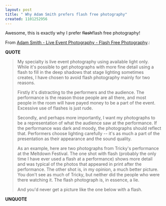 ```yaml
---
layout: post
title: " Why Adam Smith prefers flash free photography"
created: 1101252956
---
```

<p>Awesome, this is exactly why I prefer <strike>flash</strike>flash free photography!
</p>
<p>From <a href="http://datapanik.com/photo/flashfree.html">Adam Smith - Live Event Photography - Flash Free Photography</a>.:</p>
<p><b>QUOTE</b></p><blockquote><p>My specialty is live event photography using available light only. While it's possible to get photographs with more fine detail using a flash to fill in the deep shadows that stage lighting sometimes creates, I have chosen to avoid flash photography mainly for two reasons.</p>

<p>Firstly it's distracting to the performers and the audience. The performance is the reason those people are all there, and most people in the room will have payed money to be a part of the event. Excessive use of flashes is just rude.
</p>
<p>Secondly, and perhaps more importantly, I want my photographs to be a representation of what the audience saw at the performance. If the performance was dark and moody, the photographs should reflect that. Performers choose lighting carefully -- it's as much a part of the presentation as their appearance and the sound quality.</p>

<p>As an example, here are two photographs from Tricky's performance at the Meltdown Festival. The one shot with flash (probably the only time I have ever used a flash at a performance) shows more detail and was typical of the photos that appeared in print after the performance. The other shot is, in my opinion, a much better picture. You don't see as much of Tricky, but neither did the people who were there watching it. The flash photograph is, in essence, a lie.
</p>
<p>And you'd never get a picture like the one below with a flash.</p></blockquote><p><b>UNQUOTE</b></p>



